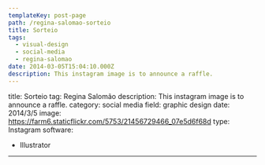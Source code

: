 ```yaml
---
templateKey: post-page
path: /regina-salomao-sorteio
title: Sorteio
tags:
  - visual-design
  - social-media
  - regina-salomao
date: 2014-03-05T15:04:10.000Z
description: This instagram image is to announce a raffle.
---
```


title: Sorteio
tag: Regina Salomão
description: This instagram image is to announce a raffle.
category: social media
field: graphic design
date: 2014/3/5
image: https://farm6.staticflickr.com/5753/21456729466_07e5d6f68d
type: Instagram
software:
- Illustrator
---

